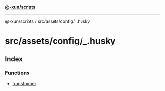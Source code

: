 [**@-xun/scripts**](../../../../README.md)

***

[@-xun/scripts](../../../../README.md) / src/assets/config/\_.husky

# src/assets/config/\_.husky

## Index

### Functions

- [transformer](functions/transformer.md)
